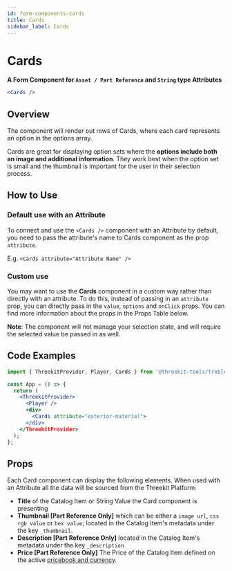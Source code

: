 ```yaml
---
id: form-components-cards
title: Cards
sidebar_label: Cards
---
```


# Cards

**A Form Component for `Asset / Part Reference` and `String` type Attributes**

```jsx
<Cards />
```

## Overview

The component will render out rows of Cards, where each card represents an option in the options array.

Cards are great for displaying option sets where the **options include both an image and additional information**. They work best when the option set is small and the thumbnail is important for the
user in their selection process.

## How to Use

### Default use with an Attribute

To connect and use the `<Cards />` component with an Attribute by default, you need to pass the attribute's name
to Cards component as the prop `attribute`.

E.g. `<Cards attribute="Attribute Name" />`

### Custom use

You may want to use the **Cards** component in a custom way rather than directly
with an attribute. To do this, instead of passing in an `attribute` prop, you
can directly pass in the `value`, `options` and `onClick` props. You can find more
information about the props in the Props Table below.

**Note**: The component will not manage your selection state, and will require
the selected value be passed in as well.

## Code Examples

```jsx
import { ThreekitProvider, Player, Cards } from '@threekit-tools/treble';

const App = () => {
  return (
    <ThreekitProvider>
      <Player />
      <div>
        <Cards attribute="exterior-material">
      </div>
    </ThreekitProvider>
  );
};
```

## Props

Each Card component can display the following elements. When used
with an Attribute all the data will be sourced from the Threekit Platform:

- **Title** of the Catalog Item or String Value the Card component is presenting
- **Thumbnail [Part Reference Only]** which can be either a `image url`, `css rgb value` or
  `hex value`; located in the Catalog Item's metadata under the key `_thumbnail`.
- **Description [Part Reference Only]** located in the Catalog Item's metadata
  under the key `_description`
- **Price [Part Reference Only]** The Price of the Catalog Item defined on the
  active [pricebook and currency](https://docs.threekit.com/docs/adding-pricing).

